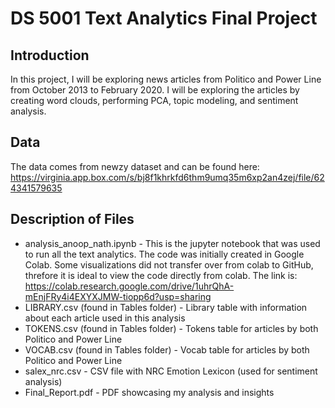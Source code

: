 # DS 5001 Text Analytics Final Project

## Introduction
In this project, I will be exploring news articles from Politico and Power Line from October 2013 to February 2020. I will be exploring the articles by creating word clouds, performing PCA, topic modeling, and sentiment analysis.


## Data
The data comes from newzy dataset and can be found here: https://virginia.app.box.com/s/bj8f1khrkfd6thm9umq35m6xp2an4zej/file/624341579635

## Description of Files

- analysis_anoop_nath.ipynb - This is the jupyter notebook that was used to run all the text analytics. The code was initially created in Google Colab. Some visualizations did not transfer over from colab to GitHub, threfore it is ideal to view the code directly from colab. The link is: https://colab.research.google.com/drive/1uhrQhA-mEnjFRy4i4EXYXJMW-tiopp6d?usp=sharing
- LIBRARY.csv (found in Tables folder) - Library table with information about each article used in this analysis
- TOKENS.csv (found in Tables folder) - Tokens table for articles by both Politico and Power Line
- VOCAB.csv (found in Tables folder) - Vocab table for articles by both Politico and Power Line
- salex_nrc.csv - CSV file with NRC Emotion Lexicon (used for sentiment analysis)
- Final_Report.pdf - PDF showcasing my analysis and insights
